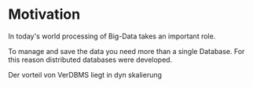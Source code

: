 # Motivation


In today's world processing of Big-Data takes an important role.


To manage and save the data you need more than a single Database.
For this reason distributed databases were developed.

Der vorteil von VerDBMS liegt in dyn skalierung


